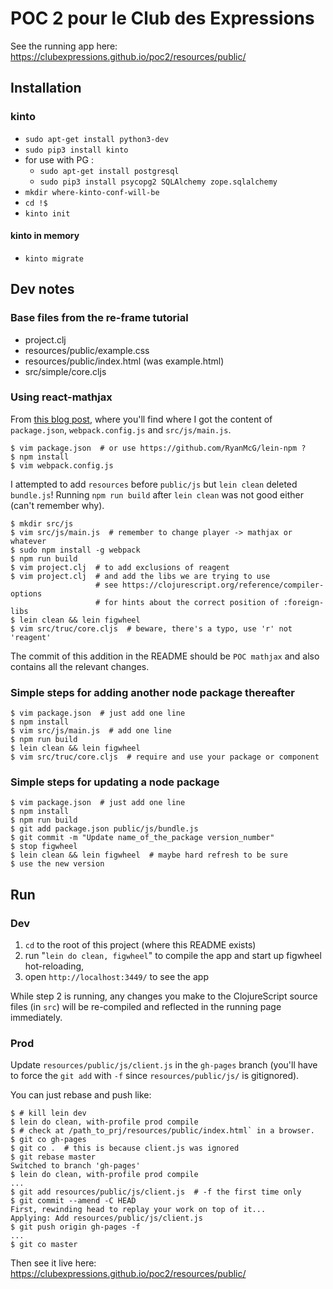 # POC 2 pour le Club des Expressions

See the running app here:  
<https://clubexpressions.github.io/poc2/resources/public/>

## Installation

### kinto

* `sudo apt-get install python3-dev`
* `sudo pip3 install kinto`
* for use with PG :
  * `sudo apt-get install postgresql`
  * `sudo pip3 install psycopg2 SQLAlchemy zope.sqlalchemy`
* `mkdir where-kinto-conf-will-be`
* `cd !$`
* `kinto init`

#### kinto in memory

* `kinto migrate`

## Dev notes

### Base files from the re-frame tutorial

*  project.clj
*  resources/public/example.css
*  resources/public/index.html (was example.html)
*  src/simple/core.cljs

### Using react-mathjax

From [this blog post](http://blob.tomerweller.com/reagent-import-react-components-from-npm),
where you'll find where I got the content of `package.json`,
`webpack.config.js` and `src/js/main.js`.

    $ vim package.json  # or use https://github.com/RyanMcG/lein-npm ?
    $ npm install
    $ vim webpack.config.js

I attempted to add `resources` before `public/js` but `lein clean` deleted
`bundle.js`! Running `npm run build` after `lein clean` was not good either
(can't remember why).

    $ mkdir src/js
    $ vim src/js/main.js  # remember to change player -> mathjax or whatever
    $ sudo npm install -g webpack
    $ npm run build
    $ vim project.clj  # to add exclusions of reagent
    $ vim project.clj  # and add the libs we are trying to use
                       # see https://clojurescript.org/reference/compiler-options
                       # for hints about the correct position of :foreign-libs
    $ lein clean && lein figwheel
    $ vim src/truc/core.cljs  # beware, there's a typo, use 'r' not 'reagent'

The commit of this addition in the README should be `POC mathjax` and also
contains all the relevant changes.

### Simple steps for adding another node package thereafter

    $ vim package.json  # just add one line
    $ npm install
    $ vim src/js/main.js  # add one line
    $ npm run build
    $ lein clean && lein figwheel
    $ vim src/truc/core.cljs  # require and use your package or component

### Simple steps for updating a node package

    $ vim package.json  # just add one line
    $ npm install
    $ npm run build
    $ git add package.json public/js/bundle.js
    $ git commit -m "Update name_of_the_package version_number"
    $ stop figwheel
    $ lein clean && lein figwheel  # maybe hard refresh to be sure
    $ use the new version

## Run

### Dev

1. `cd` to the root of this project (where this README exists)
2. run "`lein do clean, figwheel`"  to compile the app and start up
   figwheel hot-reloading, 
3. open `http://localhost:3449/` to see the app

While step 2 is running, any changes you make to the ClojureScript 
source files (in `src`) will be re-compiled and reflected in the running 
page immediately.

### Prod


Update `resources/public/js/client.js` in the `gh-pages` branch (you'll have
to force the `git add` with `-f` since `resources/public/js/` is gitignored).

You can just rebase and push like:

    $ # kill lein dev
    $ lein do clean, with-profile prod compile
    $ # check at /path_to_prj/resources/public/index.html` in a browser.
    $ git co gh-pages
    $ git co .  # this is because client.js was ignored
    $ git rebase master
    Switched to branch 'gh-pages'
    $ lein do clean, with-profile prod compile
    ...
    $ git add resources/public/js/client.js  # -f the first time only
    $ git commit --amend -C HEAD
    First, rewinding head to replay your work on top of it...
    Applying: Add resources/public/js/client.js
    $ git push origin gh-pages -f
    ...
    $ git co master

Then see it live here:  
<https://clubexpressions.github.io/poc2/resources/public/>
